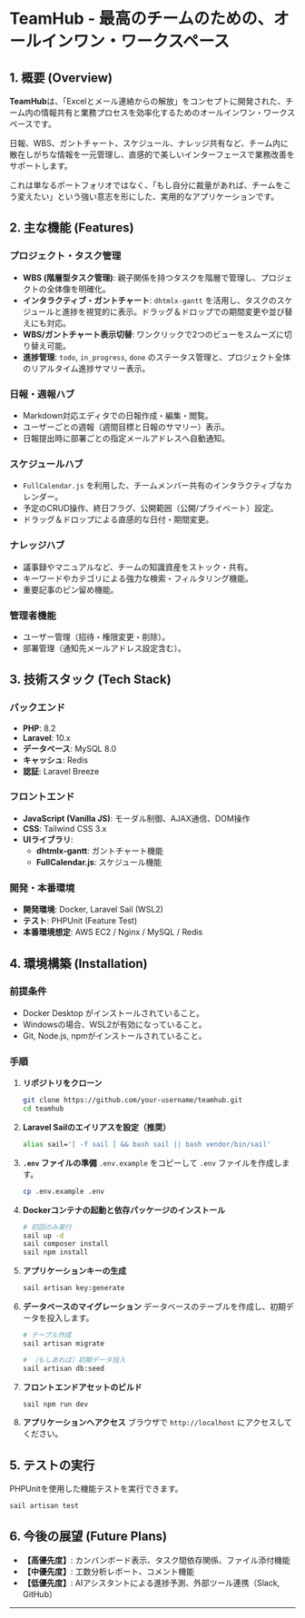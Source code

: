 # TeamHub - 最高のチームのための、オールインワン・ワークスペース

## 1. 概要 (Overview)

**TeamHub**は、「Excelとメール連絡からの解放」をコンセプトに開発された、チーム内の情報共有と業務プロセスを効率化するためのオールインワン・ワークスペースです。

日報、WBS、ガントチャート、スケジュール、ナレッジ共有など、チーム内に散在しがちな情報を一元管理し、直感的で美しいインターフェースで業務改善をサポートします。

これは単なるポートフォリオではなく、「もし自分に裁量があれば、チームをこう変えたい」という強い意志を形にした、実用的なアプリケーションです。

## 2. 主な機能 (Features)

### プロジェクト・タスク管理
- **WBS (階層型タスク管理)**: 親子関係を持つタスクを階層で管理し、プロジェクトの全体像を明確化。
- **インタラクティブ・ガントチャート**: `dhtmlx-gantt` を活用し、タスクのスケジュールと進捗を視覚的に表示。ドラッグ＆ドロップでの期間変更や並び替えにも対応。
- **WBS/ガントチャート表示切替**: ワンクリックで2つのビューをスムーズに切り替え可能。
- **進捗管理**: `todo`, `in_progress`, `done` のステータス管理と、プロジェクト全体のリアルタイム進捗サマリー表示。

### 日報・週報ハブ
- Markdown対応エディタでの日報作成・編集・閲覧。
- ユーザーごとの週報（週間目標と日報のサマリー）表示。
- 日報提出時に部署ごとの指定メールアドレスへ自動通知。

### スケジュールハブ
- `FullCalendar.js` を利用した、チームメンバー共有のインタラクティブなカレンダー。
- 予定のCRUD操作、終日フラグ、公開範囲（公開/プライベート）設定。
- ドラッグ＆ドロップによる直感的な日付・期間変更。

### ナレッジハブ
- 議事録やマニュアルなど、チームの知識資産をストック・共有。
- キーワードやカテゴリによる強力な検索・フィルタリング機能。
- 重要記事のピン留め機能。

### 管理者機能
- ユーザー管理（招待・権限変更・削除）。
- 部署管理（通知先メールアドレス設定含む）。

## 3. 技術スタック (Tech Stack)

### バックエンド
- **PHP**: 8.2
- **Laravel**: 10.x
- **データベース**: MySQL 8.0
- **キャッシュ**: Redis
- **認証**: Laravel Breeze

### フロントエンド
- **JavaScript (Vanilla JS)**: モーダル制御、AJAX通信、DOM操作
- **CSS**: Tailwind CSS 3.x
- **UIライブラリ**:
  - **dhtmlx-gantt**: ガントチャート機能
  - **FullCalendar.js**: スケジュール機能

### 開発・本番環境
- **開発環境**: Docker, Laravel Sail (WSL2)
- **テスト**: PHPUnit (Feature Test)
- **本番環境想定**: AWS EC2 / Nginx / MySQL / Redis

## 4. 環境構築 (Installation)

### 前提条件
- Docker Desktop がインストールされていること。
- Windowsの場合、WSL2が有効になっていること。
- Git, Node.js, npmがインストールされていること。

### 手順
1.  **リポジトリをクローン**
    ```bash
    git clone https://github.com/your-username/teamhub.git
    cd teamhub
    ```

2.  **Laravel Sailのエイリアスを設定（推奨）**
    ```bash
    alias sail='[ -f sail ] && bash sail || bash vendor/bin/sail'
    ```

3.  **`.env` ファイルの準備**
    `.env.example` をコピーして `.env` ファイルを作成します。
    ```bash
    cp .env.example .env
    ```

4.  **Dockerコンテナの起動と依存パッケージのインストール**
    ```bash
    # 初回のみ実行
    sail up -d
    sail composer install
    sail npm install
    ```

5.  **アプリケーションキーの生成**
    ```bash
    sail artisan key:generate
    ```

6.  **データベースのマイグレーション**
    データベースのテーブルを作成し、初期データを投入します。
    ```bash
    # テーブル作成
    sail artisan migrate

    # （もしあれば）初期データ投入
    sail artisan db:seed
    ```

7.  **フロントエンドアセットのビルド**
    ```bash
    sail npm run dev
    ```

8.  **アプリケーションへアクセス**
    ブラウザで `http://localhost` にアクセスしてください。

## 5. テストの実行

PHPUnitを使用した機能テストを実行できます。
```bash
sail artisan test
```

## 6. 今後の展望 (Future Plans)

- **【高優先度】**: カンバンボード表示、タスク間依存関係、ファイル添付機能
- **【中優先度】**: 工数分析レポート、コメント機能
- **【低優先度】**: AIアシスタントによる進捗予測、外部ツール連携（Slack, GitHub）

---
